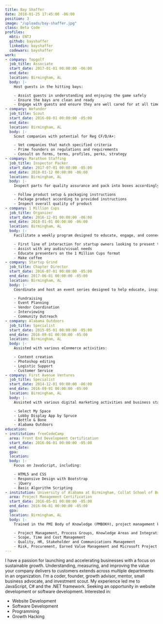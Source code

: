 ```yaml
---
title: Bay Shaffer
date: 2018-01-25 17:45:00 -06:00
position: 3
image: "/uploads/bay-shaffer.jpg"
class: Beta Code
profiles:
  mbti: ENTJ
  github: bayshaffer
  linkedin: bayshaffer
  codewars: bayshaffer
work:
- company: Topgolf
  job_title: Associate
  start_date: 2017-01-01 00:00:00 -06:00
  end_date: 
  location: Birmingham, AL
  body: |-
    Host guests in the hitting bays:

    - Assist guests in understanding and enjoying the game safely
    - Ensure the bays are clean and ready
    - Engage with guests and ensure they are well cared for at all times
- company: Wefunder
  job_title: Scout
  start_date: 2016-08-01 00:00:00 -05:00
  end_date: 
  location: Birmingham, AL
  body: |-
    Scout companies with potential for Reg CF/D/A+:

    - Vet companies that match specified criteria
    - Prime founders on regulations and requirements
    - Consult on forms, terms, profiles, perks, strategy
- company: Marathon Staffing
  job_title: Inspector Packer
  start_date: 2017-07-01 00:00:00 -05:00
  end_date: 2018-01-12 00:00:00 -06:00
  location: Birmingham, AL
  body: |-
    Inspect parts for quality assurance and pack into boxes accordingly:

    - Follow product setup & packaging instructions
    - Package product according to provided instructions
    - Inspect overall quality of product
- company: 1 Million Cups
  job_title: Organizer
  start_date: 2016-12-01 00:00:00 -06:00
  end_date: 2018-01-01 00:00:00 -06:00
  location: Birmingham, AL
  body: |-
    Facilitate a weekly program designed to educate, engage, and connect entrepreneurs with their communities:

    - First line of interaction for startup owners looking to present their business ideas
    - Assist with any audio/visual needs
    - Educate presenters on the 1 Million Cups format
    - Make coffee
- company: Startup Grind
  job_title: Chapter Director
  start_date: 2016-07-01 00:00:00 -05:00
  end_date: 2017-06-01 00:00:00 -05:00
  location: Birmingham, AL
  body: |-
    Coordinate and host an event series designed to help educate, inspire, and connect Birmingham entrepreneurs:

    - Fundraising
    - Event Planning
    - Vendor Coordination
    - Interviewing
    - Community Outreach
- company: Alabama Outdoors
  job_title: Specialist
  start_date: 2015-05-01 00:00:00 -05:00
  end_date: 2016-09-01 00:00:00 -05:00
  location: Birmingham, AL
  body: |-
    Assisted with various eConmerce activities:

    - Content creation
    - Photoshop editing
    - Logistic Support
    - Customer Service
- company: First Avenue Ventures
  job_title: Specialist
  start_date: 2014-12-01 00:00:00 -06:00
  end_date: 2016-09-01 00:00:00 -05:00
  location: Birmingham, AL
  body: |-
    Assisted with various digital marketing activities and business stategy:

    - Select My Space
    - Lobby Display App by Spruce
    - Bottle & Bone
    - Alabama Outdoors
education:
- institution: freeCodeCamp
  area: Front End Development Certification
  start_date: 2016-06-01 00:00:00 -05:00
  end_date: 
  gpa: 
  location: 
  body: |-
    Focus on JavaScript, including:

    - HTML5 and CSS
    - Responsive Design with Bootstrap
    - jQuery
    - Basic Algorithm Scripting
- institution: University of Alabama at Birmingham, Collat School of Business
  area: Project Management Certification
  start_date: 2016-05-01 00:00:00 -05:00
  end_date: 2016-06-01 00:00:00 -05:00
  gpa: 
  location: Birmingham, AL
  body: |-
    Trained in the PMI Body of Knowledge (PMBOK®), project management knowledge areas, and Microsoft Project software tool. Gained a deeper understanding of the project management lifecycle. Put into practice the competencies needed to balance competing demands and communicate with diverse stakeholders:

    - Project Management, Process Groups, Knowledge Areas and Integration Management
    - Scope, Time and Cost Management
    - Quality, HR, Stakeholder and Communications Management
    - Risk, Procurement, Earned Value Management and Microsoft Project
---
```


I have a passion for launching and accelerating businesses with a focus on sustainable growth. Understanding, measuring, and improving the value your company delivers to customers extends across multiple departments in an organization. I'm a coder, founder, growth advisor, mentor, small business advocate, and investment scout. My experience led me to JavaScript, C# and the .NET framework. Seeking an opportunity in website development or software development. Interested in:

- Website Development
- Software Development
- Programming
- Growth Hacking